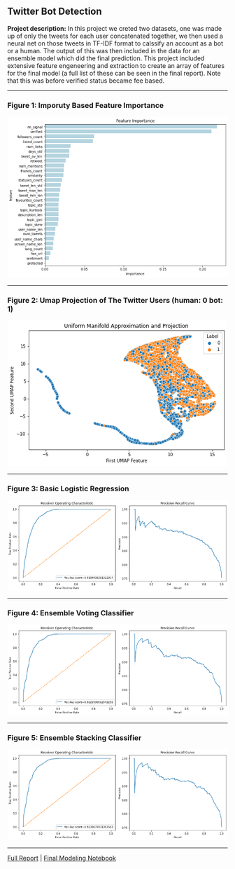 ## Twitter Bot Detection

**Project description:** In this project we creted two datasets, one was made up of only the tweets for each user concatenated together, we then used a neural net on those tweets in TF-IDF format to calssify an account as a bot or a human. The output of this was then included in the data for an ensemble model which did the final prediction. This project included extensive feature engeneering and extraction to create an array of features for the final model (a full list of these can be seen in the final report). Note that this was before verified status became fee based.<br>

---

### Figure 1: Imporuty Based Feature Importance
<img src="images/twitter_users_feature_importance.png?raw=true">

---
### Figure 2: Umap Projection of The Twitter Users (human: 0 bot: 1)
<img src="images/twitter_users_umap.png?raw=true">

---
### Figure 3: Basic Logistic Regression
<img src="images/twitter_bot_logistic_regression.png?raw=true">

---
### Figure 4: Ensemble Voting Classifier
<img src="images/twitter_bot_voting_classifier.png?raw=true">

---
### Figure 5: Ensemble Stacking Classifier
<img src="images/twitter_bot_stacking_classifier.png?raw=true">

---
[Full Report](/pdfs/Twitter_Bot_Detection_SIADS_694_695_Team_Project_Report.pdf) | [Final Modeling Notebook](https://github.com/MarlonShakespeare/Milestone-2/blob/main/final_supervised_model.ipynb)